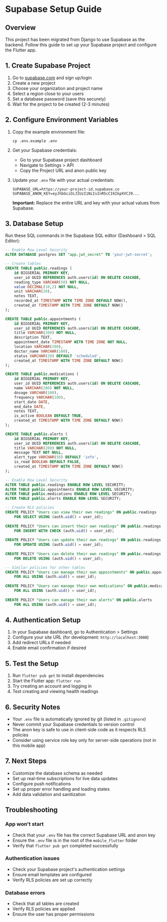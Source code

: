 # Supabase Setup Guide

## Overview
This project has been migrated from Django to use Supabase as the backend. Follow this guide to set up your Supabase project and configure the Flutter app.

## 1. Create Supabase Project

1. Go to [supabase.com](https://supabase.com) and sign up/login
2. Create a new project
3. Choose your organization and project name
4. Select a region close to your users
5. Set a database password (save this securely)
6. Wait for the project to be created (2-3 minutes)

## 2. Configure Environment Variables

1. Copy the example environment file:
   ```
   cp .env.example .env
   ```

2. Get your Supabase credentials:
   - Go to your Supabase project dashboard
   - Navigate to Settings > API
   - Copy the Project URL and anon public key

3. Update your `.env` file with your actual credentials:
   ```
   SUPABASE_URL=https://your-project-id.supabase.co
   SUPABASE_ANON_KEY=eyJhbGciOiJIUzI1NiIsInR5cCI6IkpXVCJ9...
   ```

   **Important:** Replace the entire URL and key with your actual values from Supabase.

## 3. Database Setup

Run these SQL commands in the Supabase SQL editor (Dashboard > SQL Editor):

```sql
-- Enable Row Level Security
ALTER DATABASE postgres SET "app.jwt_secret" TO 'your-jwt-secret';

-- Create tables
CREATE TABLE public.readings (
    id BIGSERIAL PRIMARY KEY,
    user_id UUID REFERENCES auth.users(id) ON DELETE CASCADE,
    reading_type VARCHAR(50) NOT NULL,
    value DECIMAL(10,2) NOT NULL,
    unit VARCHAR(20),
    notes TEXT,
    recorded_at TIMESTAMP WITH TIME ZONE DEFAULT NOW(),
    created_at TIMESTAMP WITH TIME ZONE DEFAULT NOW()
);

CREATE TABLE public.appointments (
    id BIGSERIAL PRIMARY KEY,
    user_id UUID REFERENCES auth.users(id) ON DELETE CASCADE,
    title VARCHAR(200) NOT NULL,
    description TEXT,
    appointment_date TIMESTAMP WITH TIME ZONE NOT NULL,
    location VARCHAR(200),
    doctor_name VARCHAR(100),
    status VARCHAR(20) DEFAULT 'scheduled',
    created_at TIMESTAMP WITH TIME ZONE DEFAULT NOW()
);

CREATE TABLE public.medications (
    id BIGSERIAL PRIMARY KEY,
    user_id UUID REFERENCES auth.users(id) ON DELETE CASCADE,
    name VARCHAR(200) NOT NULL,
    dosage VARCHAR(100),
    frequency VARCHAR(100),
    start_date DATE,
    end_date DATE,
    notes TEXT,
    is_active BOOLEAN DEFAULT TRUE,
    created_at TIMESTAMP WITH TIME ZONE DEFAULT NOW()
);

CREATE TABLE public.alerts (
    id BIGSERIAL PRIMARY KEY,
    user_id UUID REFERENCES auth.users(id) ON DELETE CASCADE,
    title VARCHAR(200) NOT NULL,
    message TEXT NOT NULL,
    alert_type VARCHAR(50) DEFAULT 'info',
    is_read BOOLEAN DEFAULT FALSE,
    created_at TIMESTAMP WITH TIME ZONE DEFAULT NOW()
);

-- Enable Row Level Security
ALTER TABLE public.readings ENABLE ROW LEVEL SECURITY;
ALTER TABLE public.appointments ENABLE ROW LEVEL SECURITY;
ALTER TABLE public.medications ENABLE ROW LEVEL SECURITY;
ALTER TABLE public.alerts ENABLE ROW LEVEL SECURITY;

-- Create RLS policies
CREATE POLICY "Users can view their own readings" ON public.readings
    FOR SELECT USING (auth.uid() = user_id);
    
CREATE POLICY "Users can insert their own readings" ON public.readings
    FOR INSERT WITH CHECK (auth.uid() = user_id);
    
CREATE POLICY "Users can update their own readings" ON public.readings
    FOR UPDATE USING (auth.uid() = user_id);
    
CREATE POLICY "Users can delete their own readings" ON public.readings
    FOR DELETE USING (auth.uid() = user_id);

-- Similar policies for other tables
CREATE POLICY "Users can manage their own appointments" ON public.appointments
    FOR ALL USING (auth.uid() = user_id);
    
CREATE POLICY "Users can manage their own medications" ON public.medications
    FOR ALL USING (auth.uid() = user_id);
    
CREATE POLICY "Users can manage their own alerts" ON public.alerts
    FOR ALL USING (auth.uid() = user_id);
```

## 4. Authentication Setup

1. In your Supabase dashboard, go to Authentication > Settings
2. Configure your site URL (for development: `http://localhost:3000`)
3. Add redirect URLs if needed
4. Enable email confirmation if desired

## 5. Test the Setup

1. Run `flutter pub get` to install dependencies
2. Start the Flutter app: `flutter run`
3. Try creating an account and logging in
4. Test creating and viewing health readings

## 6. Security Notes

- Your `.env` file is automatically ignored by git (listed in `.gitignore`)
- Never commit your Supabase credentials to version control
- The anon key is safe to use in client-side code as it respects RLS policies
- Consider using service role key only for server-side operations (not in this mobile app)

## 7. Next Steps

- Customize the database schema as needed
- Set up real-time subscriptions for live data updates
- Configure push notifications
- Set up proper error handling and loading states
- Add data validation and sanitization

## Troubleshooting

### App won't start
- Check that your `.env` file has the correct Supabase URL and anon key
- Ensure the `.env` file is in the root of the `mobile_flutter` folder
- Verify that `flutter pub get` completed successfully

### Authentication issues
- Check your Supabase project's authentication settings
- Ensure email templates are configured
- Verify RLS policies are set up correctly

### Database errors
- Check that all tables are created
- Verify RLS policies are applied
- Ensure the user has proper permissions